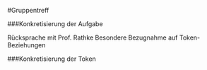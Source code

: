 #Gruppentreff

###Konkretisierung der Aufgabe

Rücksprache mit Prof. Rathke
Besondere Bezugnahme auf Token-Beziehungen

###Konkretisierung der Token
